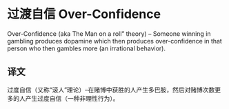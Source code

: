 # 过渡自信 Over-Confidence

Over-Confidence (aka The Man on a roll” theory)  – Someone winning in gambling produces dopamine which then produces over-confidence in that person who then gambles more (an irrational behavior).

## 译文

过度自信（又称“滚人”理论）–在赌博中获胜的人产生多巴胺，然后对赌博次数更多的人产生过度自信（一种非理性行为）。
